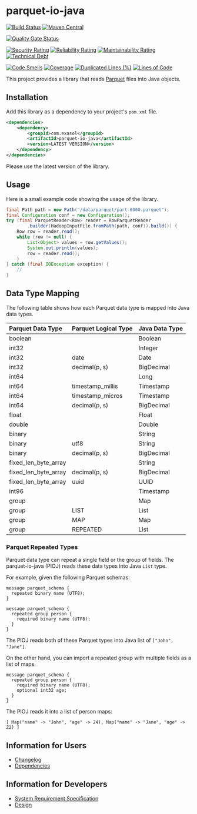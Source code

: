 # parquet-io-java

[![Build Status](https://github.com/exasol/parquet-io-java/actions/workflows/ci-build.yml/badge.svg)](https://github.com/exasol/parquet-io-java/actions/workflows/ci-build.yml)
[![Maven Central](https://img.shields.io/maven-central/v/com.exasol/parquet-io-java)](https://search.maven.org/artifact/com.exasol/parquet-io-java)

[![Quality Gate Status](https://sonarcloud.io/api/project_badges/measure?project=com.exasol%3Aparquet-io-java&metric=alert_status)](https://sonarcloud.io/dashboard?id=com.exasol%3Aparquet-io-java)

[![Security Rating](https://sonarcloud.io/api/project_badges/measure?project=com.exasol%3Aparquet-io-java&metric=security_rating)](https://sonarcloud.io/dashboard?id=com.exasol%3Aparquet-io-java)
[![Reliability Rating](https://sonarcloud.io/api/project_badges/measure?project=com.exasol%3Aparquet-io-java&metric=reliability_rating)](https://sonarcloud.io/dashboard?id=com.exasol%3Aparquet-io-java)
[![Maintainability Rating](https://sonarcloud.io/api/project_badges/measure?project=com.exasol%3Aparquet-io-java&metric=sqale_rating)](https://sonarcloud.io/dashboard?id=com.exasol%3Aparquet-io-java)
[![Technical Debt](https://sonarcloud.io/api/project_badges/measure?project=com.exasol%3Aparquet-io-java&metric=sqale_index)](https://sonarcloud.io/dashboard?id=com.exasol%3Aparquet-io-java)

[![Code Smells](https://sonarcloud.io/api/project_badges/measure?project=com.exasol%3Aparquet-io-java&metric=code_smells)](https://sonarcloud.io/dashboard?id=com.exasol%3Aparquet-io-java)
[![Coverage](https://sonarcloud.io/api/project_badges/measure?project=com.exasol%3Aparquet-io-java&metric=coverage)](https://sonarcloud.io/dashboard?id=com.exasol%3Aparquet-io-java)
[![Duplicated Lines (%)](https://sonarcloud.io/api/project_badges/measure?project=com.exasol%3Aparquet-io-java&metric=duplicated_lines_density)](https://sonarcloud.io/dashboard?id=com.exasol%3Aparquet-io-java)
[![Lines of Code](https://sonarcloud.io/api/project_badges/measure?project=com.exasol%3Aparquet-io-java&metric=ncloc)](https://sonarcloud.io/dashboard?id=com.exasol%3Aparquet-io-java)

This project provides a library that reads [Parquet](https://parquet.apache.org/) files into Java objects.

## Installation

Add this library as a dependency to your project's `pom.xml` file.

```xml
<dependencies>
    <dependency>
        <groupId>com.exasol</groupId>
        <artifactId>parquet-io-java</artifactId>
        <version>LATEST VERSION</version>
    </dependency>
</dependencies>
```

Please use the latest version of the library.

## Usage

Here is a small example code showing the usage of the library.

```java
final Path path = new Path("/data/parquet/part-0000.parquet");
final Configuration conf = new Configuration();
try (final ParquetReader<Row> reader = RowParquetReader
        .builder(HadoopInputFile.fromPath(path, conf)).build()) {
    Row row = reader.read();
    while (row != null) {
        List<Object> values = row.getValues();
        System.out.println(values);
        row = reader.read();
    }
} catch (final IOException exception) {
    //
}
```

## Data Type Mapping

The following table shows how each Parquet data type is mapped into Java data
types.

| Parquet Data Type    | Parquet Logical Type | Java Data Type |
|:---------------------|:---------------------|:---------------|
| boolean              |                      | Boolean        |
| int32                |                      | Integer        |
| int32                | date                 | Date           |
| int32                | decimal(p, s)        | BigDecimal     |
| int64                |                      | Long           |
| int64                | timestamp_millis     | Timestamp      |
| int64                | timestamp_micros     | Timestamp      |
| int64                | decimal(p, s)        | BigDecimal     |
| float                |                      | Float          |
| double               |                      | Double         |
| binary               |                      | String         |
| binary               | utf8                 | String         |
| binary               | decimal(p, s)        | BigDecimal     |
| fixed_len_byte_array |                      | String         |
| fixed_len_byte_array | decimal(p, s)        | BigDecimal     |
| fixed_len_byte_array | uuid                 | UUID           |
| int96                |                      | Timestamp      |
| group                |                      | Map            |
| group                | LIST                 | List           |
| group                | MAP                  | Map            |
| group                | REPEATED             | List           |

### Parquet Repeated Types

Parquet data type can repeat a single field or the group of fields. The
parquet-io-java (PIOJ) reads these data types into Java `List` type.

For example, given the following Parquet schemas:

```
message parquet_schema {
  repeated binary name (UTF8);
}
```

```
message parquet_schema {
  repeated group person {
    required binary name (UTF8);
  }
}
```

The PIOJ reads both of these Parquet types into Java list of `["John", "Jane"]`.

On the other hand, you can import a repeated group with multiple fields as a
list of maps.

```
message parquet_schema {
  repeated group person {
    required binary name (UTF8);
    optional int32 age;
  }
}
```

The PIOJ reads it into a list of person maps:

```
[ Map("name" -> "John", "age" -> 24), Map("name" -> "Jane", "age" -> 22) ]
```

## Information for Users

- [Changelog](doc/changes/changelog.md)
- [Dependencies](dependencies.md)

## Information for Developers

* [System Requirement Specification](doc/system_requirements.md)
* [Design](doc/design.md)
